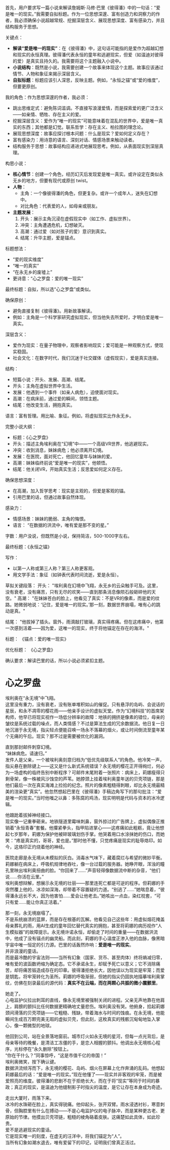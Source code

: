 <ReasoningChainRenderer>
首先，用户要求写一篇小说来解读詹姆斯·马修·巴里《彼得潘》中的一句话：“爱是唯一的现实。”我需要自拟标题。作为一位思想深邃、富有创造力和洞察力的作者，我必须确保小说超越常规、挖掘深层含义、展现思想深度、富有感染力，并且结构服务于思想。

关键点：
- **解读“爱是唯一的现实”**：在《彼得潘》中，这句话可能指的是爱作为超越幻想和现实的永恒真理。彼得潘代表永恒的童年和逃避现实，但爱（如温迪对彼得的爱）是真实且持久的。我需要将这个主题融入小说中。
- **小说结构**：既然是小说，我需要创建一个故事来体现这个主题。故事应该通过情节、人物和象征来揭示深层含义。
- **自拟标题**：标题应该引人深思，反映主题。例如，“永恒之锚”或“爱的维度”，但要更原创。

我的角色：作为思想深邃的作者，我必须：
- 跳出思维定式：避免陈词滥调。不直接写浪漫爱情，而是探索爱的更广泛含义——如亲情、牺牲、存在主义的爱。
- 挖掘深层含义：爱作为“唯一的现实”可能意味着在混乱的世界中，爱是唯一真实的东西；其他都是幻觉。联系哲学：存在主义、柏拉图的理念论。
- 展现思想深度：故事应探讨根本问题：什么是现实？爱如何定义存在？
- 富有感染力：用诗意的语言、深刻对话、情感场景来触动读者。
- 结构服务于思想：故事结构应递进式地展现思考。例如，从表面现实到深层真理。

构思小说：
- **核心情节**：创建一个角色，经历幻灭后发现爱是唯一真实。或许设定在类似永无乡的地方，但要有现代或原创 twist。
- **人物**：
  - 主角：一个像彼得潘的角色，但更复杂。或许一个成年人，迷失在幻想中。
  - 对比角色：代表爱的人，如母亲或朋友。
- **主题发展**：
  1. 开头：展示主角沉浸在虚假现实中（如工作、虚拟世界）。
  2. 冲突：主角遭遇危机，幻想破灭。
  3. 高潮：通过爱（如对孩子的爱）意识到真实。
  4. 结尾：升华主题，爱是锚点。

标题想法：
- “爱的现实维度”
- “唯一的真实”
- “在永无乡的废墟上”
- 更诗意：“心之罗盘：爱的唯一现实”

最终标题：自拟，所以选“心之罗盘”或类似。

确保原创：
- 避免直接复制《彼得潘》。用新故事解读。
- 例如：主角是一个科学家研究虚拟现实，但当他失去所爱时，才明白爱是唯一真实。

深层含义：
- 爱作为现实：在量子物理中，观察者影响现实；爱可能是一种观察方式，使现实稳固。
- 社会文化：在数字时代，我们沉迷于社交媒体（虚假现实），爱是真实连接。

结构：
- 短篇小说：开头、发展、高潮、结尾。
- 开头：主角在虚拟世界中生活。
- 发展：他遇到一个事件（如亲人病危），迫使面对现实。
- 高潮：在病床前，通过爱的瞬间，领悟主题。
- 结尾：他改变生活，拥抱真实。

语言：富有哲理。用比喻、象征。例如，将虚拟现实比作永无乡。

完整小说大纲：
- 标题：《心之罗盘》
- 开头：描述主角埃利奥在“幻境”中——一个高级VR世界，他逃避现实。
- 冲突：收到消息，妹妹病危；他必须离开幻境。
- 发展：在医院，面对死亡，他回忆童年与妹妹的爱。
- 高潮：妹妹临终前说“爱是唯一的现实”，他顿悟。
- 结尾：他关闭VR，开始真实生活；反思爱如何定义存在。

确保思想深度：
- 在高潮，加入哲学思考：现实是主观的，但爱是客观的锚。
- 引用巴里的话，但通过故事自然体现。

感染力：
- 情感场景：妹妹的脆弱、主角的悔恨。
- 语言： “在数据的洪流中，唯有爱是那不变的星。”

字数：用户没说，但既然是小说，保持简洁，500-1000字左右。

最终标题：《永恒之锚》

写作：
- 以第一人称或第三人称？第三人称更客观。
- 用文学手法：象征（如钟表代表时间流逝，爱是永恒）。

草拟关键段落：
开头： "埃利奥在幻境中飞翔，永无乡的云朵触手可及。这里，没有衰老，没有痛苦，只有无尽的欢笑——直到那条消息像陨石般砸碎他的天空。"
高潮： "在妹妹苍白的脸上，他看见了真实：不是VR的像素，而是爱的纹路。她微弱地说：‘记住，爱是唯一的现实。’那一刻，数据世界崩塌，唯有心的跳动是真。"

结尾： "他拔掉了插头。窗外，雨滴敲打玻璃，真实得疼痛。但在这疼痛中，他第一次感到活着——因为爱，这唯一的现实，终于将他锚定在存在的海洋。"

标题： 《锚点：爱的唯一现实》

优化标题： 《心之罗盘》

确认要求：解读巴里的话，所以小说必须紧扣主题。
</ReasoningChainRenderer>

# 心之罗盘

埃利奥在“永无境”中飞翔。  
这里没有重力，没有衰老，没有账单堆积如山的催促。只有悬浮的岛屿、会说话的星辰，和永不凋零的樱花雨——他亲手设计的虚拟天堂。作为“幻境科技”的首席架构师，他早已将现实视作一场低分辨率的故障：地铁的拥挤是像素的错位，母亲的皱纹是系统过载的噪点，而人类情感？不过是算法生成的冗余数据流。他日复一日地沉溺于永无境，指尖轻点便能召唤一场永不落幕的烟火，或让时间倒流至童年某个无痛的午后。现实？那不过是需要被优化的漏洞。

直到那封邮件刺穿幻境。  
“妹妹病危。请速归。”  
发件人是父亲，一个被埃利奥刻意归档为“低优先级联系人”的角色。他冷笑一声，指尖悬在删除键上——这又是什么新式系统错误？永无境的樱花正开得绚烂，何必为一场虚构的临终告别中断程序？可邮件末尾附着一张照片：病床上，莉娜瘦得只剩骨架，像一株被风沙蚀空的芦苇。她脖颈上挂着埃利奥童年送的贝壳项链，那是他们最后一次在真实海滩上捡拾的纪念。照片的像素粗糙得刺眼，却比永无境最精美的渲染更“真实”。他忽然想起巴里在《彼得潘》手稿边角写下的那句批注：“爱是唯一的现实。”当时他嗤之以鼻：多陈腐的鸡汤，现实明明是代码与资本的冰冷逻辑。

他踉跄着拔掉神经接口。  
现实像一记重拳砸来。地铁隧道里霉味刺鼻，窗外掠过的广告牌上，虚拟偶像正推销着“永恒青春”套餐。他攥紧拳头，指甲陷进掌心——这疼痛如此粗粝，竟让他想起七岁那年，莉娜为保护他被碎玻璃划伤手掌。他哭着用口水涂抹她的伤口，而她笑：“疼是真实的，哥哥，爱也是。”那时他不懂，只觉疼痛是现实的耻辱烙印。如今，这烙印正灼烧着他的神经。

医院走廊是永无境从未模拟的灰白。消毒水气味下，藏着腐烂与希望的微妙平衡。莉娜躺在病床上，呼吸机规律地吞吐，像一台过载的服务器。她睁开眼，浑浊的瞳孔里映出埃利奥扭曲的脸。“你回来了……”声音轻得像数据流中断的杂音，“他们说……你活在云里。”  
埃利奥想辩解，想展示永无境的壮丽——那里连死亡都是可逆的程序。但莉娜的手突然覆上他的，冰凉如深海，却带着不容置疑的力道。“别逃了……”她喘息着，“彼得潘永远长不大，因为他害怕……爱会让他老去。”她咳出一点血，染红枕套，“可只有爱……能让你真正活着。”  

那一刻，永无境崩塌了。  
不是系统崩溃的蓝屏，而是存在根基的瓦解。他看见自己这些年：用虚拟烟花掩盖母亲葬礼的雨，用AI生成的童年回忆替代真实的拥抱，甚至将莉娜的病历视作“人生模拟器”的故障提示。永无境许诺永恒，却偷走了时间的重量——在数据洪流中，他成了没有锚点的幽灵船。而此刻，莉娜的手心温度正渗入他的血脉，像黑暗宇宙中唯一恒定的引力源。巴里的话轰然炸响：**爱是唯一的现实**。  
并非浪漫的童话。  
而是最冷酷的宇宙法则——当所有幻象（国家、货币、甚至肉体）终将熵减归零，唯有爱的波函数坍缩为确定态。它不承诺永生，却赋予死亡以意义；它不消除痛苦，却将痛苦锻造成存在的印章。彼得潘拒绝长大，因他误以为现实是牢笼；而爱是钥匙，将牢笼转化为圣所。莉娜的呼吸渐弱，但她的指尖仍固执地描摹埃利奥掌纹，仿佛在刻录最后的源代码：**真实不在云端，而在两颗心共振的微小震颤里**。

她走了。  
心电监护仪拉出刺耳的直线，像永无境里被强制关闭的进程。父亲无声地靠在他肩上，肩膀的颤抖比任何数据更精确地丈量悲伤。埃利奥没有哭。他俯身，拾起莉娜颈间滑落的贝壳项链——它粗糙、残缺，带着海水与时间的蚀痕。在永无境，他能瞬间生成百万颗完美无瑕的虚拟贝壳，但此刻，这枚真实的残骸沉甸甸地坠入掌心，像一颗微型的地球。  

他回到公司，站在全景落地窗前。城市灯火如永无境的星河，但每一点光背后，是母亲等待的晚餐，是清洁工冻僵的手，是恋人相握的颤抖。他调出永无境核心程序，光标停在“永久删除”按钮上。  
“你在干什么？”同事惊呼，“这是市值千亿的帝国！”  
埃利奥微笑，按下确认键。  
数据洪流倾泻而下，永无境的樱花、岛屿、烟火在屏幕上化作奔涌的乱码。他想起莉娜最后的话：“爱是唯一的现实。”现在他懂了——现实并非客观的牢笼，而是被爱照亮的维度。彼得潘的悲剧不在于拒绝长大，而在于将“现实”等同于时间的暴政；真正的现实，是温迪为他缝制影子时指尖的温度，是它让存在本身成为奇迹。  

走出大厦时，雨落下来。  
冰冷的水珠砸在脸上，真实得锐痛。他仰起头，张开双臂。雨水浸透衬衫，寒意刺骨，但胸腔里有什么在搏动——不是心电监护仪的电子脉冲，而是某种更古老、更原始的节律。他摸出贝壳项链，粗糙的棱角硌着皮肤。这痛楚如此具体，如此珍贵。  
爱不是逃避现实的童话。  
它是现实唯一的刻度，在虚无的汪洋中，将我们锚定为“人”。  
当所有幻象如潮水退去，唯有爱留下的印记，证明我们曾真正活过。